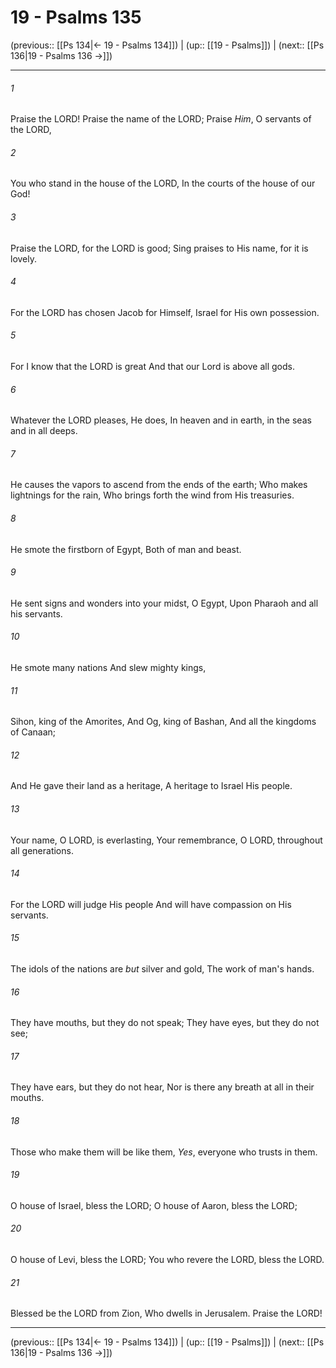 # 19 - Psalms 135

(previous:: [[Ps 134|← 19 - Psalms 134]]) | (up:: [[19 - Psalms]]) | (next:: [[Ps 136|19 - Psalms 136 →]])

***


###### 1 
Praise the LORD! Praise the name of the LORD; Praise _Him_, O servants of the LORD, 

###### 2 
You who stand in the house of the LORD, In the courts of the house of our God! 

###### 3 
Praise the LORD, for the LORD is good; Sing praises to His name, for it is lovely. 

###### 4 
For the LORD has chosen Jacob for Himself, Israel for His own possession. 

###### 5 
For I know that the LORD is great And that our Lord is above all gods. 

###### 6 
Whatever the LORD pleases, He does, In heaven and in earth, in the seas and in all deeps. 

###### 7 
He causes the vapors to ascend from the ends of the earth; Who makes lightnings for the rain, Who brings forth the wind from His treasuries. 

###### 8 
He smote the firstborn of Egypt, Both of man and beast. 

###### 9 
He sent signs and wonders into your midst, O Egypt, Upon Pharaoh and all his servants. 

###### 10 
He smote many nations And slew mighty kings, 

###### 11 
Sihon, king of the Amorites, And Og, king of Bashan, And all the kingdoms of Canaan; 

###### 12 
And He gave their land as a heritage, A heritage to Israel His people. 

###### 13 
Your name, O LORD, is everlasting, Your remembrance, O LORD, throughout all generations. 

###### 14 
For the LORD will judge His people And will have compassion on His servants. 

###### 15 
The idols of the nations are _but_ silver and gold, The work of man's hands. 

###### 16 
They have mouths, but they do not speak; They have eyes, but they do not see; 

###### 17 
They have ears, but they do not hear, Nor is there any breath at all in their mouths. 

###### 18 
Those who make them will be like them, _Yes_, everyone who trusts in them. 

###### 19 
O house of Israel, bless the LORD; O house of Aaron, bless the LORD; 

###### 20 
O house of Levi, bless the LORD; You who revere the LORD, bless the LORD. 

###### 21 
Blessed be the LORD from Zion, Who dwells in Jerusalem. Praise the LORD!

***

(previous:: [[Ps 134|← 19 - Psalms 134]]) | (up:: [[19 - Psalms]]) | (next:: [[Ps 136|19 - Psalms 136 →]])
